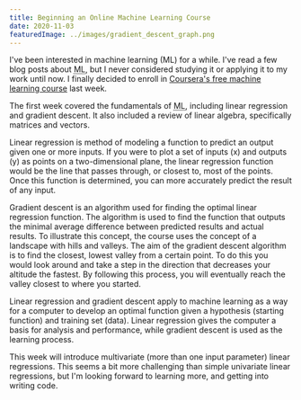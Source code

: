 ```yaml
---
title: Beginning an Online Machine Learning Course
date: 2020-11-03
featuredImage: ../images/gradient_descent_graph.png 
---
```


I've been interested in machine learning (ML) for a while. I've read a few
blog posts about <abbr title="machine learning">ML</abbr>, but I never considered
studying it or applying it to my work until now.
I finally decided to enroll in [Coursera's free machine learning course](https://www.coursera.org/learn/machine-learning?) last week.

The first week covered the fundamentals of <abbr title="machine learning">ML</abbr>, including
linear regression and gradient descent. It also included a review of linear algebra, specifically matrices and vectors.

Linear regression is method of modeling a function to predict an output given one or more inputs.
If you were to plot a set of inputs (x) and outputs (y) as points on a two-dimensional plane, the linear regression function would be the line that passes through, or closest to, most of the points. Once this function is determined, you can more accurately predict the result of any input.

Gradient descent is an algorithm used for finding the optimal linear
regression function. The algorithm is used to find the function that outputs the
minimal average difference between predicted results and actual results. To
illustrate this concept, the course uses the concept of a landscape with hills
and valleys. The aim of the gradient descent algorithm is to find the closest,
lowest valley from a certain point. To do this you would look around and take a
step in the direction that decreases your altitude the fastest. By following
this process, you will eventually reach the valley closest to where you started.

Linear regression and gradient descent apply to machine learning as a way for a computer to develop an optimal function given a hypothesis (starting function) and training set (data). Linear regression gives the computer a basis for analysis and performance, while gradient descent is used as the learning process.

This week will introduce multivariate (more than one input parameter) linear
regressions. This seems a bit more challenging than simple univariate linear
regressions, but I'm looking forward to learning more, and getting into writing code.
